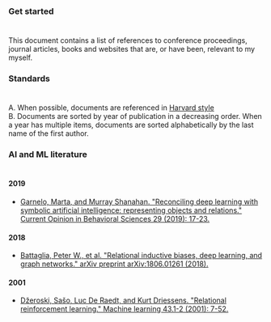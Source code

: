 ### Get started
#
This document contains a list of references to conference proceedings, journal articles, books and websites that are, or have been, relevant to my myself.

### Standards
#
A. When possible, documents are referenced in [Harvard style](https://www.imperial.ac.uk/admin-services/library/learning-support/reference-management/harvard-style/)  
B. Documents are sorted by year of publication in a decreasing order. When a year has multiple items, documents are sorted alphabetically by the last name of the first author.  

### AI and ML literature
# 

#### 2019
- [Garnelo, Marta, and Murray Shanahan. "Reconciling deep learning with symbolic artificial intelligence: representing objects and relations." Current Opinion in Behavioral Sciences 29 (2019): 17-23.](https://spiral.imperial.ac.uk/bitstream/10044/1/67796/2/GarneloShanahanCurrOpBehSci2019.pdf)

#### 2018
- [Battaglia, Peter W., et al. "Relational inductive biases, deep learning, and graph networks." arXiv preprint arXiv:1806.01261 (2018).](https://arxiv.org/abs/1806.01261)

#### 2001
- [Džeroski, Sašo, Luc De Raedt, and Kurt Driessens. "Relational reinforcement learning." Machine learning 43.1-2 (2001): 7-52.](https://link.springer.com/article/10.1023/A:1007694015589)
